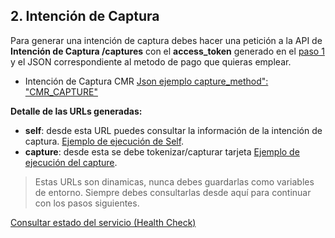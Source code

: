 ## 2. Intención de Captura

Para generar una intención de captura debes hacer una petición a la API de **Intención de Captura /captures** con el **access_token** generado en el [paso 1](obtener-token-acceso.md) y el JSON correspondiente al metodo de pago que quieras emplear.

- Intención de Captura CMR [Json ejemplo capture_method": "CMR_CAPTURE" ](json-cmr-capture-intention.md)


**Detalle de las URLs generadas:**

- **self**: desde esta URL puedes consultar la información de la intención de captura. [Ejemplo de ejecución de Self](self-capture.md).
- **capture**: desde esta se debe tokenizar/capturar tarjeta [Ejemplo de ejecución del capture](json-capture.md).

> Estas URLs son dinamicas, nunca debes guardarlas como variables de entorno. Siempre debes consultarlas desde aquí para continuar con los pasos siguientes.

[Consultar estado del servicio (Health Check)](health-capture.md)
